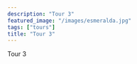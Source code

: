 ```yaml
---
description: "Tour 3"
featured_image: "/images/esmeralda.jpg"
tags: ["tours"]
title: "Tour 3"
---
```


Tour 3